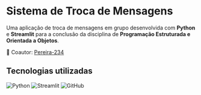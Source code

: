 # Sistema de Troca de Mensagens  

Uma aplicação de troca de mensagens em grupo desenvolvida com **Python** e **Streamlit** para a conclusão da disciplina de **Programação Estruturada e Orientada a Objetos**.  

👥 Coautor: [Pereira-234](https://github.com/Pereira-234)  

## Tecnologias utilizadas  

![Python](https://img.shields.io/badge/python-3670A0?style=for-the-badge&logo=python&logoColor=ffdd54)
![Streamlit](https://img.shields.io/badge/Streamlit-%23FE4B4B.svg?style=for-the-badge&logo=streamlit&logoColor=white)
![GitHub](https://img.shields.io/badge/github-%23121011.svg?style=for-the-badge&logo=github&logoColor=white)  

